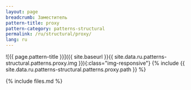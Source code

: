 ```yaml
---
layout: page
breadcrumb: Заместитель
pattern-title: proxy
pattern-category: patterns-structural
permalink: /ru/structural/proxy/
lang: ru
---
```


![{{ page.pattern-title }}]({{ site.baseurl }}{{ site.data.ru.patterns-structural.patterns.proxy.img }}){:class="img-responsive"}
{% include {{ site.data.ru.patterns-structural.patterns.proxy.path }} %}

{% include files.md %}